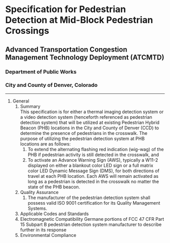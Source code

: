 # Specification for Pedestrian Detection at Mid-Block Pedestrian Crossings
## Advanced Transportation Congestion Management Technology Deployment (ATCMTD)
### Department of Public Works
### City and County of Denver, Colorado

---

1. General
   1. Summary  
   This specification is for either a thermal imaging detection system or a video detection system (henceforth referenced as pedestrian detection system) that will be utilized at existing Pedestrian Hybrid Beacon (PHB) locations in the City and County of Denver (CCD) to determine the presence of pedestrians in the crosswalk.  The purpose of utilizing the pedestrian detection system at PHB locations are as follows:
      1. To extend the alternating flashing red indication (wig-wag) of the PHB if pedestrian activity is still detected in the crosswalk, and
      1. To activate an Advance Warning Sign (AWS), typically a W11-2 displayed on either a blankout color LED sign or a full matrix color LED Dynamic Message Sign (DMS), for both directions of travel at each PHB location.  Each AWS will remain activated as long as a pedestrian is detected in the crosswalk no matter the state of the PHB beacon.   
   1. Quality Assurance
      1. The manufacturer of the pedestrian detection system shall possess valid ISO 9001 certification for its Quality Management Systems.
   1.	Applicable Codes and Standards
      1. Electromagnetic Compatibility Germane portions of FCC 47 CFR Part 15 Subpart B pedestrian detection system manufacturer to describe further in its response
      1. Environmental Compliance
